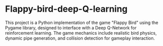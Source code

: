 # Flappy-bird-deep-Q-learning
This project is a Python implementation of the game "Flappy Bird" using the Pygame library, designed to interface with a Deep Q-Network for reinforcement learning. The game mechanics include realistic bird physics, dynamic pipe generation, and collision detection for gameplay interaction.
